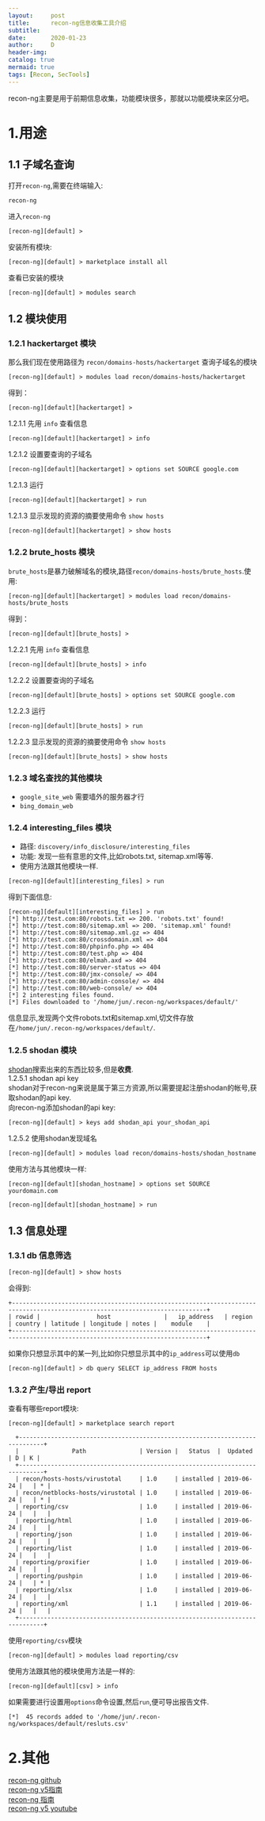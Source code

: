 ```yaml
---
layout:     post
title:      recon-ng信息收集工具介绍
subtitle:   
date:       2020-01-23
author:     D
header-img: 
catalog: true
mermaid: true
tags: [Recon, SecTools]
---
```

recon-ng主要是用于前期信息收集，功能模块很多，那就以功能模块来区分吧。
# 1.用途
## 1.1 子域名查询
打开`recon-ng`,需要在终端输入:
```
recon-ng
```
进入`recon-ng`
```
[recon-ng][default] >
```
安装所有模块:
```
[recon-ng][default] > marketplace install all
```
查看已安装的模块
```
[recon-ng][default] > modules search
```
## 1.2 模块使用
### 1.2.1 hackertarget 模块

那么我们现在使用路径为 `recon/domains-hosts/hackertarget` 查询子域名的模块
```
[recon-ng][default] > modules load recon/domains-hosts/hackertarget
```
得到：
```
[recon-ng][default][hackertarget] >
```
1.2.1.1 先用 `info` 查看信息
```
[recon-ng][default][hackertarget] > info
```
1.2.1.2 设置要查询的子域名
```
[recon-ng][default][hackertarget] > options set SOURCE google.com
```
1.2.1.3 运行
```
[recon-ng][default][hackertarget] > run
```
1.2.1.3 显示发现的资源的摘要使用命令 `show hosts`
```
[recon-ng][default][hackertarget] > show hosts
```
### 1.2.2 brute_hosts 模块  
`brute_hosts`是暴力破解域名的模块,路径`recon/domains-hosts/brute_hosts`.使用:
```
[recon-ng][default][hackertarget] > modules load recon/domains-hosts/brute_hosts
```
得到：
```
[recon-ng][default][brute_hosts] >
```
1.2.2.1 先用 `info` 查看信息
```
[recon-ng][default][brute_hosts] > info
```
1.2.2.2 设置要查询的子域名
```
[recon-ng][default][brute_hosts] > options set SOURCE google.com
```
1.2.2.3 运行
```
[recon-ng][default][brute_hosts] > run
```
1.2.2.3 显示发现的资源的摘要使用命令 `show hosts`
```
[recon-ng][default][brute_hosts] > show hosts
```
### 1.2.3 域名查找的其他模块
- `google_site_web` 需要墙外的服务器才行
- `bing_domain_web`

### 1.2.4 interesting_files 模块
- 路径: `discovery/info_disclosure/interesting_files`
- 功能: 发现一些有意思的文件,比如robots.txt, sitemap.xml等等.
- 使用方法跟其他模块一样.

```
[recon-ng][default][interesting_files] > run
```
得到下面信息:
```
[recon-ng][default][interesting_files] > run
[*] http://test.com:80/robots.txt => 200. 'robots.txt' found!
[*] http://test.com:80/sitemap.xml => 200. 'sitemap.xml' found!
[*] http://test.com:80/sitemap.xml.gz => 404
[*] http://test.com:80/crossdomain.xml => 404
[*] http://test.com:80/phpinfo.php => 404
[*] http://test.com:80/test.php => 404
[*] http://test.com:80/elmah.axd => 404
[*] http://test.com:80/server-status => 404
[*] http://test.com:80/jmx-console/ => 404
[*] http://test.com:80/admin-console/ => 404
[*] http://test.com:80/web-console/ => 404
[*] 2 interesting files found.
[*] Files downloaded to '/home/jun/.recon-ng/workspaces/default/'
```
信息显示,发现两个文件robots.txt和sitemap.xml,切文件存放在`/home/jun/.recon-ng/workspaces/default/`.

### 1.2.5 shodan 模块
[shodan](http://shodan.io)搜索出来的东西比较多,但是**收费**.<br>
1.2.5.1 shodan api key <br>
shodan对于recon-ng来说是属于第三方资源,所以需要提起注册shodan的帐号,获取shodan的api key.<br>
向recon-ng添加shodan的api key:
```
[recon-ng][default] > keys add shodan_api your_shodan_api
```
1.2.5.2 使用shodan发现域名
```
[recon-ng][default] > modules load recon/domains-hosts/shodan_hostname
```
使用方法与其他模块一样:
```
[recon-ng][default][shodan_hostname] > options set SOURCE yourdomain.com
```
```
[recon-ng][default][shodan_hostname] > run
```
## 1.3 信息处理 
### 1.3.1 db 信息筛选
```
[recon-ng][default] > show hosts 
```
会得到:
```
+-----------------------------------------------------------------------------------------------------------------------------+                                                                                                          
| rowid |                host               |   ip_address   | region | country | latitude | longitude | notes |    module    |                                                                                                          
+-----------------------------------------------------------------------------------------------------------------------------+  
```
如果你只想显示其中的某一列,比如你只想显示其中的`ip_address`可以使用`db`
```
[recon-ng][default] > db query SELECT ip_address FROM hosts
```
### 1.3.2 产生/导出 report 
查看有哪些report模块:
```
[recon-ng][default] > marketplace search report
```
```
  +-----------------------------------------------------------------------------+
  |               Path               | Version |   Status  |  Updated   | D | K |
  +-----------------------------------------------------------------------------+
  | recon/hosts-hosts/virustotal     | 1.0     | installed | 2019-06-24 |   | * |
  | recon/netblocks-hosts/virustotal | 1.0     | installed | 2019-06-24 |   | * |
  | reporting/csv                    | 1.0     | installed | 2019-06-24 |   |   |
  | reporting/html                   | 1.0     | installed | 2019-06-24 |   |   |
  | reporting/json                   | 1.0     | installed | 2019-06-24 |   |   |
  | reporting/list                   | 1.0     | installed | 2019-06-24 |   |   |
  | reporting/proxifier              | 1.0     | installed | 2019-06-24 |   |   |
  | reporting/pushpin                | 1.0     | installed | 2019-06-24 |   | * |
  | reporting/xlsx                   | 1.0     | installed | 2019-06-24 |   |   |
  | reporting/xml                    | 1.1     | installed | 2019-06-24 |   |   |
  +-----------------------------------------------------------------------------+
```
使用`reporting/csv`模块
```
[recon-ng][default] > modules load reporting/csv
```
使用方法跟其他的模块使用方法是一样的:
```
[recon-ng][default][csv] > info
```
如果需要进行设置用`options`命令设置,然后`run`,便可导出报告文件.
```
[*]  45 records added to '/home/jun/.recon-ng/workspaces/default/resluts.csv'
```

# 2.其他
[recon-ng github](https://github.com/lanmaster53/recon-ng)<br>
[recon-ng v5指南](https://geekwire.eu/recon-ng-v5-tutorial/)<br>
[recon-ng 指南](https://hackertarget.com/recon-ng-tutorial/)<br>
[recon-ng v5 youtube](https://www.youtube.com/playlist?list=PLBf0hzazHTGOg9taK90uFjdcb8UgGfRKZ)<br>


